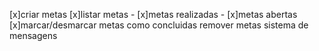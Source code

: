 [x]criar metas
[x]listar metas
    - [x]metas realizadas
    - [x]metas abertas
[x]marcar/desmarcar metas como concluidas
remover metas
sistema de mensagens 